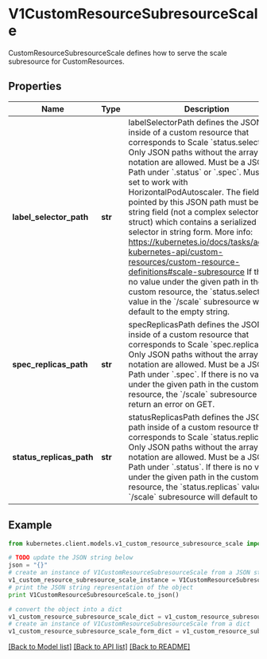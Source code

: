 # V1CustomResourceSubresourceScale

CustomResourceSubresourceScale defines how to serve the scale subresource for CustomResources.

## Properties

Name | Type | Description | Notes
------------ | ------------- | ------------- | -------------
**label_selector_path** | **str** | labelSelectorPath defines the JSON path inside of a custom resource that corresponds to Scale &#x60;status.selector&#x60;. Only JSON paths without the array notation are allowed. Must be a JSON Path under &#x60;.status&#x60; or &#x60;.spec&#x60;. Must be set to work with HorizontalPodAutoscaler. The field pointed by this JSON path must be a string field (not a complex selector struct) which contains a serialized label selector in string form. More info: https://kubernetes.io/docs/tasks/access-kubernetes-api/custom-resources/custom-resource-definitions#scale-subresource If there is no value under the given path in the custom resource, the &#x60;status.selector&#x60; value in the &#x60;/scale&#x60; subresource will default to the empty string. | [optional] 
**spec_replicas_path** | **str** | specReplicasPath defines the JSON path inside of a custom resource that corresponds to Scale &#x60;spec.replicas&#x60;. Only JSON paths without the array notation are allowed. Must be a JSON Path under &#x60;.spec&#x60;. If there is no value under the given path in the custom resource, the &#x60;/scale&#x60; subresource will return an error on GET. | 
**status_replicas_path** | **str** | statusReplicasPath defines the JSON path inside of a custom resource that corresponds to Scale &#x60;status.replicas&#x60;. Only JSON paths without the array notation are allowed. Must be a JSON Path under &#x60;.status&#x60;. If there is no value under the given path in the custom resource, the &#x60;status.replicas&#x60; value in the &#x60;/scale&#x60; subresource will default to 0. | 

## Example

```python
from kubernetes.client.models.v1_custom_resource_subresource_scale import V1CustomResourceSubresourceScale

# TODO update the JSON string below
json = "{}"
# create an instance of V1CustomResourceSubresourceScale from a JSON string
v1_custom_resource_subresource_scale_instance = V1CustomResourceSubresourceScale.from_json(json)
# print the JSON string representation of the object
print V1CustomResourceSubresourceScale.to_json()

# convert the object into a dict
v1_custom_resource_subresource_scale_dict = v1_custom_resource_subresource_scale_instance.to_dict()
# create an instance of V1CustomResourceSubresourceScale from a dict
v1_custom_resource_subresource_scale_form_dict = v1_custom_resource_subresource_scale.from_dict(v1_custom_resource_subresource_scale_dict)
```
[[Back to Model list]](../README.md#documentation-for-models) [[Back to API list]](../README.md#documentation-for-api-endpoints) [[Back to README]](../README.md)


